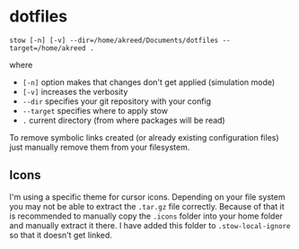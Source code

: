 # dotfiles

`stow [-n] [-v] --dir=/home/akreed/Documents/dotfiles --target=/home/akreed .`

where
- `[-n]` option makes that changes don't get applied (simulation mode)
- `[-v]` increases the verbosity
- `--dir` specifies your git repository with your config
- `--target` specifies where to apply stow
- `.` current directory (from where packages will be read)

To remove symbolic links created (or already existing configuration files) just manually remove them from your filesystem.

## Icons

I'm using a specific theme for cursor icons. Depending on your file system you may not be able to extract the `.tar.gz` file correctly. Because of that it is recommended to manually copy the `.icons` folder into your home folder and manually extract it there. I have added this folder to `.stow-local-ignore` so that it doesn't get linked.